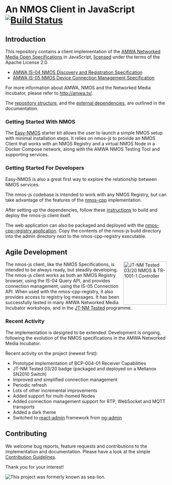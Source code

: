 # An NMOS Client in JavaScript [![Build Status](https://github.com/sony/nmos-js/workflows/build-test/badge.svg)][build-test]
[build-test]: https://github.com/sony/nmos-js/actions?query=workflow%3Abuild-test

## Introduction

This repository contains a client implementation of the [AMWA Networked Media Open Specifications](https://github.com/AMWA-TV/nmos) in JavaScript, [licensed](LICENSE) under the terms of the Apache License 2.0.

- [AMWA IS-04 NMOS Discovery and Registration Specification](https://amwa-tv.github.io/nmos-discovery-registration)
- [AMWA IS-05 NMOS Device Connection Management Specification](https://amwa-tv.github.io/nmos-device-connection-management)

For more information about AMWA, NMOS and the Networked Media Incubator, please refer to http://amwa.tv/.

The [repository structure](Documents/Repository-Structure.md), and the [external dependencies](Documents/Dependencies.md), are outlined in the documentation.

### Getting Started With NMOS

The [Easy-NMOS](https://github.com/rhastie/easy-nmos) starter kit allows the user to launch a simple NMOS setup with minimal installation steps.
It relies on nmos-js to provide an NMOS Client that works with an NMOS Registry and a virtual NMOS Node in a Docker Compose network, along with the AMWA NMOS Testing Tool and supporting services.

### Getting Started For Developers

Easy-NMOS is also a great first way to explore the relationship between NMOS services.

The nmos-js codebase is intended to work with any NMOS Registry, but can take advantage of the features of the [nmos-cpp](https://github.com/sony/nmos-cpp) implementation.

After setting up the dependencies, follow these [instructions](Documents/Getting-Started.md) to build and deploy the nmos-js client itself.

The web application can also be packaged and deployed with the [nmos-cpp-registry application](https://github.com/sony/nmos-cpp).
Copy the contents of the nmos-js build directory into the admin directory next to the nmos-cpp-registry executable.

## Agile Development

[<img alt="JT-NM Tested 03/20 NMOS & TR-1001-1 Controller" src="Documents/images/jt-nm-tested-03-20-controller.png?raw=true" height="135" align="right"/>](https://jt-nm.org/jt-nm_tested/)

The nmos-js client, like the NMOS Specifications, is intended to be always ready, but steadily developing.
The nmos-js client works as both an NMOS Registry browser, using the IS-04 Query API, and provides connection management, using the IS-05 Connection API.
When used with the nmos-cpp-registry, it also provides access to registry log messages.
It has been successfully tested in many AMWA Networked Media Incubator workshops, and in the [JT-NM Tested](https://jt-nm.org/jt-nm_tested/) programme.

### Recent Activity

The implementation is designed to be extended. Development is ongoing, following the evolution of the NMOS specifications in the AMWA Networked Media Incubator.

Recent activity on the project (newest first):

- Prototype implementation of BCP-004-01 Receiver Capabilities
- JT-NM Tested 03/20 badge (packaged and deployed on a Mellanox SN2010 Switch)
- Improved and simplified connection management
- Periodic refresh
- Lots of other incremental improvements
- Added support for multi-homed Nodes
- Added connection management support for RTP, WebSocket and MQTT transports
- Added a dark theme
- Switched to [react-admin](https://github.com/marmelab/react-admin) framework from [ng-admin](https://github.com/marmelab/ng-admin)

## Contributing

We welcome bug reports, feature requests and contributions to the implementation and documentation.
Please have a look at the simple [Contribution Guidelines](CONTRIBUTING.md).

Thank you for your interest!

![This project was formerly known as sea-lion.](Documents/images/sea-lion.png?raw=true)
